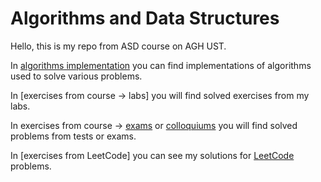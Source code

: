 # Algorithms and Data Structures
Hello, this is my repo from ASD course on AGH UST.

In [algorithms implementation] you can find implementations of algorithms used to solve various problems. 

In [exercises from course -> labs] you will find solved exercises from my labs.

In exercises from course -> [exams] or [colloquiums] you will find solved problems from tests or exams.

In [exercises from LeetCode] you can see my solutions for [LeetCode] problems.


[algorithms implementation]: https://github.com/pvtrov/Algorithms-and-Data-Structures/tree/master/algorithms%20implementations%20
[exercices from course -> labs]: https://github.com/pvtrov/Algorithms-and-Data-Structures/tree/master/excercises%20from%20course/labs
[exams]: https://github.com/pvtrov/Algorithms-and-Data-Structures/tree/master/excercises%20from%20course/exams
[colloquiums]: https://github.com/pvtrov/Algorithms-and-Data-Structures/tree/master/excercises%20from%20course/colloquiums
[excercies from LeetCode]: https://github.com/pvtrov/Algorithms-and-Data-Structures/tree/master/excercies%20from%20LeetCode
[LeetCode]: https://leetcode.com/
